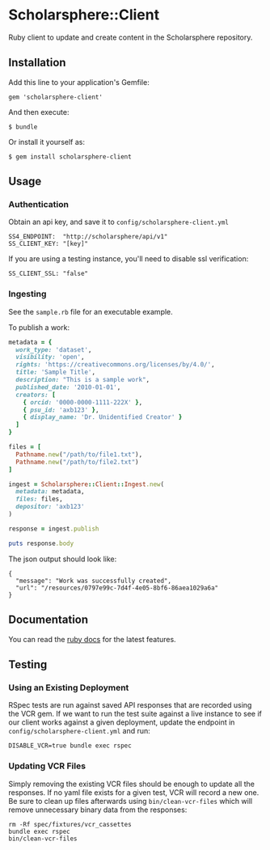 # Scholarsphere::Client

Ruby client to update and create content in the Scholarsphere repository.

## Installation

Add this line to your application's Gemfile:

    gem 'scholarsphere-client'

And then execute:

    $ bundle

Or install it yourself as:

    $ gem install scholarsphere-client

## Usage

### Authentication

Obtain an api key, and save it to `config/scholarsphere-client.yml`

    SS4_ENDPOINT:  "http://scholarsphere/api/v1"
    SS_CLIENT_KEY: "[key]"

If you are using a testing instance, you'll need to disable ssl verification:
    
    SS_CLIENT_SSL: "false"

### Ingesting

See the `sample.rb` file for an executable example.

To publish a work:

``` ruby
metadata = {
  work_type: 'dataset',
  visibility: 'open',
  rights: 'https://creativecommons.org/licenses/by/4.0/',
  title: 'Sample Title',
  description: "This is a sample work",
  published_date: '2010-01-01',
  creators: [
    { orcid: '0000-0000-1111-222X' },
    { psu_id: 'axb123' },
    { display_name: 'Dr. Unidentified Creator' }
  ]
}

files = [
  Pathname.new("/path/to/file1.txt"),
  Pathname.new("/path/to/file2.txt")
]

ingest = Scholarsphere::Client::Ingest.new(
  metadata: metadata,
  files: files,
  depositor: 'axb123'
)

response = ingest.publish

puts response.body
```

The json output should look like:
    
    { 
      "message": "Work was successfully created",
      "url": "/resources/0797e99c-7d4f-4e05-8bf6-86aea1029a6a"
    }

## Documentation

You can read the [ruby docs](https://www.rubydoc.info/github/psu-libraries/scholarsphere-client/main) for the latest features.

## Testing

### Using an Existing Deployment

RSpec tests are run against saved API responses that are recorded using the VCR gem. If we want to run the test
suite against a live instance to see if our client works against a given deployment, update the endpoint in
`config/scholarsphere-client.yml` and run:

    DISABLE_VCR=true bundle exec rspec

### Updating VCR Files

Simply removing the existing VCR files should be enough to update all the responses. If no yaml file exists for a given
test, VCR will record a new one. Be sure to clean up files afterwards using `bin/clean-vcr-files` which will remove
unnecessary binary data from the responses:

    rm -Rf spec/fixtures/vcr_cassettes
    bundle exec rspec
    bin/clean-vcr-files
